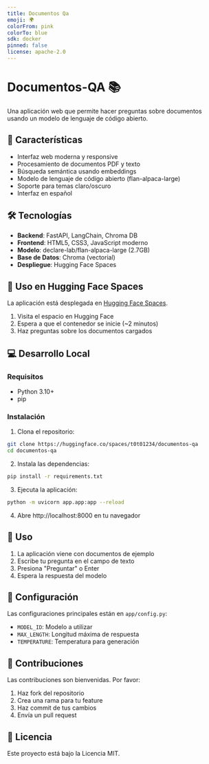 ```yaml
---
title: Documentos Qa
emoji: 🌍
colorFrom: pink
colorTo: blue
sdk: docker
pinned: false
license: apache-2.0
---
```


# Documentos-QA 📚

Una aplicación web que permite hacer preguntas sobre documentos usando un modelo de lenguaje de código abierto.

## 🌟 Características

- Interfaz web moderna y responsive
- Procesamiento de documentos PDF y texto
- Búsqueda semántica usando embeddings
- Modelo de lenguaje de código abierto (flan-alpaca-large)
- Soporte para temas claro/oscuro
- Interfaz en español

## 🛠️ Tecnologías

- **Backend**: FastAPI, LangChain, Chroma DB
- **Frontend**: HTML5, CSS3, JavaScript moderno
- **Modelo**: declare-lab/flan-alpaca-large (2.7GB)
- **Base de Datos**: Chroma (vectorial)
- **Despliegue**: Hugging Face Spaces

## 🚀 Uso en Hugging Face Spaces

La aplicación está desplegada en [Hugging Face Spaces](https://huggingface.co/spaces/t0t01234/documentos-qa).

1. Visita el espacio en Hugging Face
2. Espera a que el contenedor se inicie (~2 minutos)
3. Haz preguntas sobre los documentos cargados

## 💻 Desarrollo Local

### Requisitos

- Python 3.10+
- pip

### Instalación

1. Clona el repositorio:
```bash
git clone https://huggingface.co/spaces/t0t01234/documentos-qa
cd documentos-qa
```

2. Instala las dependencias:
```bash
pip install -r requirements.txt
```

3. Ejecuta la aplicación:
```bash
python -m uvicorn app.app:app --reload
```

4. Abre http://localhost:8000 en tu navegador

## 📝 Uso

1. La aplicación viene con documentos de ejemplo
2. Escribe tu pregunta en el campo de texto
3. Presiona "Preguntar" o Enter
4. Espera la respuesta del modelo

## 🔧 Configuración

Las configuraciones principales están en `app/config.py`:

- `MODEL_ID`: Modelo a utilizar
- `MAX_LENGTH`: Longitud máxima de respuesta
- `TEMPERATURE`: Temperatura para generación

## 🤝 Contribuciones

Las contribuciones son bienvenidas. Por favor:

1. Haz fork del repositorio
2. Crea una rama para tu feature
3. Haz commit de tus cambios
4. Envía un pull request

## 📄 Licencia

Este proyecto está bajo la Licencia MIT.
